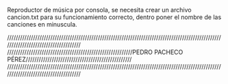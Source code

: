 Reproductor de música por consola, se necesita crear un archivo cancion.txt para su funcionamiento correcto, dentro poner el nombre de las canciones en minuscula.


















































/////////////////////////////////////////////////////////////////////////////////////////////////////////////////////////////////////
//////////////////////////////////////////////////////////PEDRO PACHECO PÉREZ/////////////////////////////////////////////////
/////////////////////////////////////////////////////////////////////////////////////////////////////////////////////////////////////
